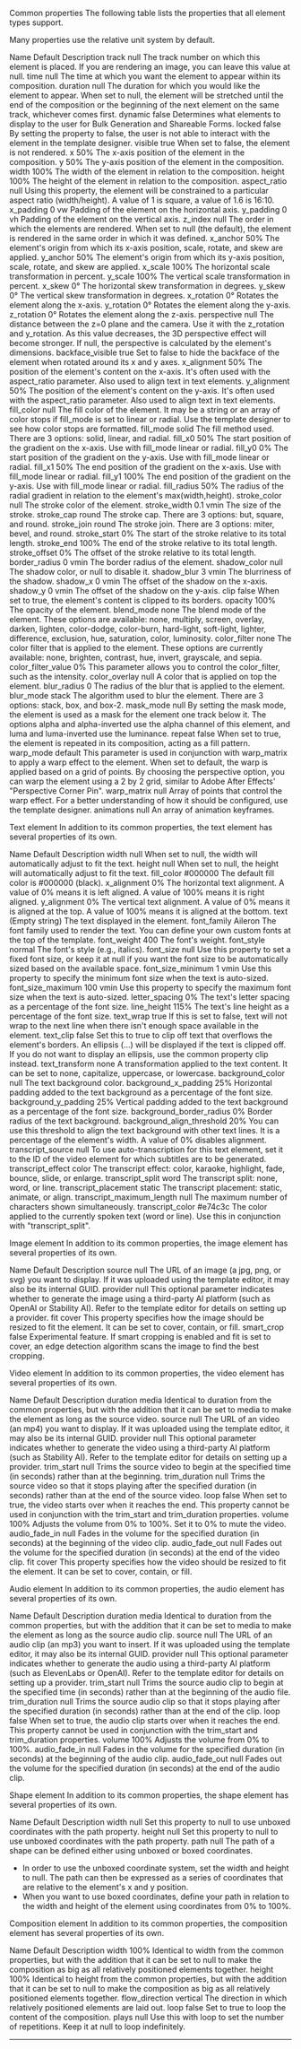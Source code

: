 Common properties
The following table lists the properties that all element types support.

Many properties use the relative unit system by default.

Name	Default	Description
track	null	The track number on which this element is placed. If you are rendering an image, you can leave this value at null.
time	null	The time at which you want the element to appear within its composition.
duration	null	The duration for which you would like the element to appear. When set to null, the element will be stretched until the end of the composition or the beginning of the next element on the same track, whichever comes first.
dynamic	false	Determines what elements to display to the user for Bulk Generation and Shareable Forms.
locked	false	By setting the property to false, the user is not able to interact with the element in the template designer.
visible	true	When set to false, the element is not rendered.
x	50%	The x-axis position of the element in the composition.
y	50%	The y-axis position of the element in the composition.
width	100%	The width of the element in relation to the composition.
height	100%	The height of the element in relation to the composition.
aspect_ratio	null	Using this property, the element will be constrained to a particular aspect ratio (width/height). A value of 1 is square, a value of 1.6 is 16:10.
x_padding	0 vw	Padding of the element on the horizontal axis.
y_padding	0 vh	Padding of the element on the vertical axis.
z_index	null	The order in which the elements are rendered. When set to null (the default), the element is rendered in the same order in which it was defined.
x_anchor	50%	The element's origin from which its x-axis position, scale, rotate, and skew are applied.
y_anchor	50%	The element's origin from which its y-axis position, scale, rotate, and skew are applied.
x_scale	100%	The horizontal scale transformation in percent.
y_scale	100%	The vertical scale transformation in percent.
x_skew	0°	The horizontal skew transformation in degrees.
y_skew	0°	The vertical skew transformation in degrees.
x_rotation	0°	Rotates the element along the x-axis.
y_rotation	0°	Rotates the element along the y-axis.
z_rotation	0°	Rotates the element along the z-axis.
perspective	null	The distance between the z=0 plane and the camera. Use it with the z_rotation and y_rotation. As this value decreases, the 3D perspective effect will become stronger. If null, the perspective is calculated by the element's dimensions.
backface_visible	true	Set to false to hide the backface of the element when rotated around its x and y axes.
x_alignment	50%	The position of the element's content on the x-axis. It's often used with the aspect_ratio parameter. Also used to align text in text elements.
y_alignment	50%	The position of the element's content on the y-axis. It's often used with the aspect_ratio parameter. Also used to align text in text elements.
fill_color	null	The fill color of the element. It may be a string or an array of color stops if fill_mode is set to linear or radial. Use the template designer to see how color stops are formatted.
fill_mode	solid	The fill method used. There are 3 options: solid, linear, and radial.
fill_x0	50%	The start position of the gradient on the x-axis. Use with fill_mode linear or radial.
fill_y0	0%	The start position of the gradient on the y-axis. Use with fill_mode linear or radial.
fill_x1	50%	The end position of the gradient on the x-axis. Use with fill_mode linear or radial.
fill_y1	100%	The end position of the gradient on the y-axis. Use with fill_mode linear or radial.
fill_radius	50%	The radius of the radial gradient in relation to the element's max(width,height).
stroke_color	null	The stroke color of the element.
stroke_width	0.1 vmin	The size of the stroke.
stroke_cap	round	The stroke cap. There are 3 options: but, square, and round.
stroke_join	round	The stroke join. There are 3 options: miter, bevel, and round.
stroke_start	0%	The start of the stroke relative to its total length.
stroke_end	100%	The end of the stroke relative to its total length.
stroke_offset	0%	The offset of the stroke relative to its total length.
border_radius	0 vmin	The border radius of the element.
shadow_color	null	The shadow color, or null to disable it.
shadow_blur	3 vmin	The blurriness of the shadow.
shadow_x	0 vmin	The offset of the shadow on the x-axis.
shadow_y	0 vmin	The offset of the shadow on the y-axis.
clip	false	When set to true, the element's content is clipped to its borders.
opacity	100%	The opacity of the element.
blend_mode	none	The blend mode of the element. These options are available: none, multiply, screen, overlay, darken, lighten, color-dodge, color-burn, hard-light, soft-light, lighter, difference, exclusion, hue, saturation, color, luminosity.
color_filter	none	The color filter that is applied to the element. These options are currently available: none, brighten, contrast, hue, invert, grayscale, and sepia.
color_filter_value	0%	This parameter allows you to control the color_filter, such as the intensity.
color_overlay	null	A color that is applied on top the element.
blur_radius	0	The radius of the blur that is applied to the element.
blur_mode	stack	The algorithm used to blur the element. There are 3 options: stack, box, and box-2.
mask_mode	null	By setting the mask mode, the element is used as a mask for the element one track below it. The options alpha and alpha-inverted use the alpha channel of this element, and luma and luma-inverted use the luminance.
repeat	false	When set to true, the element is repeated in its composition, acting as a fill pattern.
warp_mode	default	This parameter is used in conjunction with warp_matrix to apply a warp effect to the element. When set to default, the warp is applied based on a grid of points. By choosing the perspective option, you can warp the element using a 2 by 2 grid, similar to Adobe After Effects' "Perspective Corner Pin".
warp_matrix	null	Array of points that control the warp effect. For a better understanding of how it should be configured, use the template designer.
animations	null	An array of animation keyframes.


Text element
In addition to its common properties, the text element has several properties of its own.

Name	Default	Description
width	null	When set to null, the width will automatically adjust to fit the text.
height	null	When set to null, the height will automatically adjust to fit the text.
fill_color	#000000	The default fill color is #000000 (black).
x_alignment	0%	The horizontal text alignment. A value of 0% means it is left aligned. A value of 100% means it is right aligned.
y_alignment	0%	The vertical text alignment. A value of 0% means it is aligned at the top. A value of 100% means it is aligned at the bottom.
text	(Empty string)	The text displayed in the element.
font_family	Aileron	The font family used to render the text. You can define your own custom fonts at the top of the template.
font_weight	400	The font's weight.
font_style	normal	The font's style (e.g., italics).
font_size	null	Use this property to set a fixed font size, or keep it at null if you want the font size to be automatically sized based on the available space.
font_size_minimum	1 vmin	Use this property to specify the minimum font size when the text is auto-sized.
font_size_maximum	100 vmin	Use this property to specify the maximum font size when the text is auto-sized.
letter_spacing	0%	The text's letter spacing as a percentage of the font size.
line_height	115%	The text's line height as a percentage of the font size.
text_wrap	true	If this is set to false, text will not wrap to the next line when there isn't enough space available in the element.
text_clip	false	Set this to true to clip off text that overflows the element's borders. An ellipsis (...) will be displayed if the text is clipped off. If you do not want to display an ellipsis, use the common property clip instead.
text_transform	none	A transformation applied to the text content. It can be set to none, capitalize, uppercase, or lowercase.
background_color	null	The text background color.
background_x_padding	25%	Horizontal padding added to the text background as a percentage of the font size.
background_y_padding	25%	Vertical padding added to the text background as a percentage of the font size.
background_border_radius	0%	Border radius of the text background.
background_align_threshold	20%	You can use this threshold to align the text background with other text lines. It is a percentage of the element's width. A value of 0% disables alignment.
transcript_source	null	To use auto-transcription for this text element, set it to the ID of the video element for which subtitles are to be generated.
transcript_effect	color	The transcript effect: color, karaoke, highlight, fade, bounce, slide, or enlarge.
transcript_split	word	The transcript split: none, word, or line.
transcript_placement	static	The transcript placement: static, animate, or align.
transcript_maximum_length	null	The maximum number of characters shown simultaneously.
transcript_color	#e74c3c	The color applied to the currently spoken text (word or line). Use this in conjunction with "transcript_split".


Image element
In addition to its common properties, the image element has several properties of its own.

Name	Default	Description
source	null	The URL of an image (a jpg, png, or svg) you want to display. If it was uploaded using the template editor, it may also be its internal GUID.
provider	null	This optional parameter indicates whether to generate the image using a third-party AI platform (such as OpenAI or Stability AI). Refer to the template editor for details on setting up a provider.
fit	cover	This property specifies how the image should be resized to fit the element. It can be set to cover, contain, or fill.
smart_crop	false	Experimental feature. If smart cropping is enabled and fit is set to cover, an edge detection algorithm scans the image to find the best cropping.

Video element
In addition to its common properties, the video element has several properties of its own.

Name	Default	Description
duration	media	Identical to duration from the common properties, but with the addition that it can be set to media to make the element as long as the source video.
source	null	The URL of an video (an mp4) you want to display. If it was uploaded using the template editor, it may also be its internal GUID.
provider	null	This optional parameter indicates whether to generate the video using a third-party AI platform (such as Stability AI). Refer to the template editor for details on setting up a provider.
trim_start	null	Trims the source video to begin at the specified time (in seconds) rather than at the beginning.
trim_duration	null	Trims the source video so that it stops playing after the specified duration (in seconds) rather than at the end of the source video.
loop	false	When set to true, the video starts over when it reaches the end. This property cannot be used in conjunction with the trim_start and trim_duration properties.
volume	100%	Adjusts the volume from 0% to 100%. Set it to 0% to mute the video.
audio_fade_in	null	Fades in the volume for the specified duration (in seconds) at the beginning of the video clip.
audio_fade_out	null	Fades out the volume for the specified duration (in seconds) at the end of the video clip.
fit	cover	This property specifies how the video should be resized to fit the element. It can be set to cover, contain, or fill.

Audio element
In addition to its common properties, the audio element has several properties of its own.

Name	Default	Description
duration	media	Identical to duration from the common properties, but with the addition that it can be set to media to make the element as long as the source audio clip.
source	null	The URL of an audio clip (an mp3) you want to insert. If it was uploaded using the template editor, it may also be its internal GUID.
provider	null	This optional parameter indicates whether to generate the audio using a third-party AI platform (such as ElevenLabs or OpenAI). Refer to the template editor for details on setting up a provider.
trim_start	null	Trims the source audio clip to begin at the specified time (in seconds) rather than at the beginning of the audio file.
trim_duration	null	Trims the source audio clip so that it stops playing after the specified duration (in seconds) rather than at the end of the clip.
loop	false	When set to true, the audio clip starts over when it reaches the end. This property cannot be used in conjunction with the trim_start and trim_duration properties.
volume	100%	Adjusts the volume from 0% to 100%.
audio_fade_in	null	Fades in the volume for the specified duration (in seconds) at the beginning of the audio clip.
audio_fade_out	null	Fades out the volume for the specified duration (in seconds) at the end of the audio clip.

Shape element
In addition to its common properties, the shape element has several properties of its own.

Name	Default	Description
width	null	Set this property to null to use unboxed coordinates with the path property.
height	null	Set this property to null to use unboxed coordinates with the path property.
path	null	The path of a shape can be defined either using unboxed or boxed coordinates.
- In order to use the unboxed coordinate system, set the width and height to null. The path can then be expressed as a series of coordinates that are relative to the element's x and y position.
- When you want to use boxed coordinates, define your path in relation to the width and height of the element using coordinates from 0% to 100%.

Composition element
In addition to its common properties, the composition element has several properties of its own.

Name	Default	Description
width	100%	Identical to width from the common properties, but with the addition that it can be set to null to make the composition as big as all relatively positioned elements together.
height	100%	Identical to height from the common properties, but with the addition that it can be set to null to make the composition as big as all relatively positioned elements together.
flow_direction	vertical	The direction in which relatively positioned elements are laid out.
loop	false	Set to true to loop the content of the composition.
plays	null	Use this with loop to set the number of repetitions. Keep it at null to loop indefinitely.
****